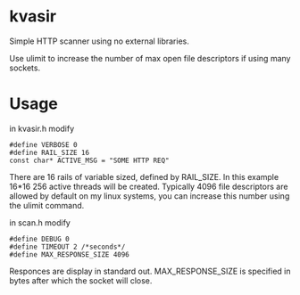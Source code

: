 kvasir
======

Simple HTTP scanner using no external libraries.

Use ulimit to increase the number of max open file descriptors if using many sockets.

Usage
=====

in kvasir.h modify

    #define VERBOSE 0
    #define RAIL_SIZE 16
    const char* ACTIVE_MSG = "SOME HTTP REQ"

There are 16 rails of variable sized, defined by RAIL_SIZE. In this example 16*16 256 active threads will
be created. Typically 4096 file descriptors are allowed by default on my linux systems, you can increase this number using the ulimit command.

in scan.h modify

    #define DEBUG 0
    #define TIMEOUT 2 /*seconds*/
    #define MAX_RESPONSE_SIZE 4096

Responces are display in standard out. MAX_RESPONSE_SIZE is specified in bytes after which the socket will close.
